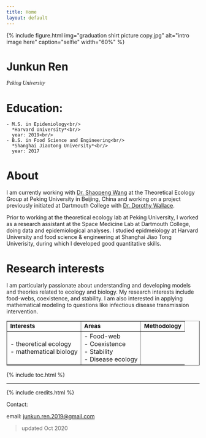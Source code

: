 ```yaml
---
title: Home
layout: default
---
```


{% include figure.html img="graduation shirt picture copy.jpg" alt="intro image here" caption="selfie" width="60%" %}

# Junkun Ren  
<span style="font-family:Papyrus; font-size:1em;">_Peking University_ </span> 

# Education:
    - M.S. in Epidemiology<br/>
      *Harvard University*<br/>
      year: 2019<br/>
    - B.S. in Food Science and Engineering<br/>
      *Shanghai Jiaotong University*<br/>
      year: 2017

# About

I am currently working with [Dr. Shaopeng Wang](http://scholar.pku.edu.cn/spwang) at the Theoretical Ecology Group at Peking University in Beijing, China and  working on a project previously initiated at Dartmouth College with [Dr. Dorothy Wallace](https://math.dartmouth.edu/~dwallace/). 

Prior to working at the theoretical ecology lab at Peking University, I worked as a research assistant at the Space Medicine Lab at Dartmouth College, doing data and epidemiological analyses. I studied epidmeiology at Harvard University and food science & engineering at Shanghai Jiao Tong Univerisity, during which I developed good quantitative skills.

# Research interests

I am particularly passionate about understanding and developing models and theories related to ecology and biology. My research interests include food-webs, coexistence, and stability. I am also interested in applying mathematical modeling to questions like infectious disease transmission intervention.

<table border="1">
 <tr>
    <td><b style="font-size:15px">Interests</b></td>
    <td><b style="font-size:15px">Areas</b></td>
    <td><b style="font-size:15px">Methodology</b></td>
 </tr>
 <tr>
    <td> 
        - theoretical ecology <br/>
        - mathematical biology
    </td>
    <td>
        - Food-web  <br/>
        - Coexistence  <br/> 
        - Stability <br/>
        - Disease ecology<br/>
    </td>
 </tr>
</table>

{% include toc.html %}

------

{% include credits.html %}


Contact:

email: junkun.ren.2019@gmail.com

> updated Oct 2020

